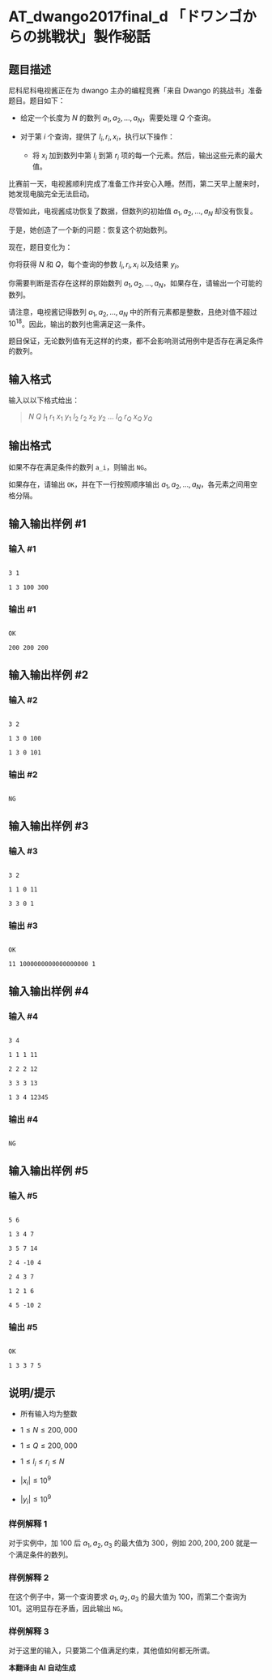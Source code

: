 # AT_dwango2017final_d 「ドワンゴからの挑戦状」製作秘話

## 题目描述

尼科尼科电视酱正在为 dwango 主办的编程竞赛「来自 Dwango 的挑战书」准备题目。题目如下：

- 给定一个长度为 $N$ 的数列 $a_1, a_2, \ldots, a_N$，需要处理 $Q$ 个查询。
- 对于第 $i$ 个查询，提供了 $l_i, r_i, x_i$，执行以下操作：
  - 将 $x_i$ 加到数列中第 $l_i$ 到第 $r_i$ 项的每一个元素。然后，输出这些元素的最大值。

比赛前一天，电视酱顺利完成了准备工作并安心入睡。然而，第二天早上醒来时，她发现电脑完全无法启动。

尽管如此，电视酱成功恢复了数据，但数列的初始值 $a_1, a_2, \ldots, a_N$ 却没有恢复。

于是，她创造了一个新的问题：恢复这个初始数列。

现在，题目变化为：

你将获得 $N$ 和 $Q$，每个查询的参数 $l_i, r_i, x_i$ 以及结果 $y_i$。

你需要判断是否存在这样的原始数列 $a_1, a_2, \ldots, a_N$，如果存在，请输出一个可能的数列。

请注意，电视酱记得数列 $a_1, a_2, \ldots, a_N$ 中的所有元素都是整数，且绝对值不超过 $10^{18}$。因此，输出的数列也需满足这一条件。

题目保证，无论数列值有无这样的约束，都不会影响测试用例中是否存在满足条件的数列。

## 输入格式

输入以以下格式给出：

> $N$ $Q$ $l_1$ $r_1$ $x_1$ $y_1$ $l_2$ $r_2$ $x_2$ $y_2$ $\ldots$ $l_Q$ $r_Q$ $x_Q$ $y_Q$

## 输出格式

如果不存在满足条件的数列 `a_i`，则输出 `NG`。

如果存在，请输出 `OK`，并在下一行按照顺序输出 $a_1, a_2, \ldots, a_N$，各元素之间用空格分隔。

## 输入输出样例 #1

### 输入 #1

```
3 1
1 3 100 300
```

### 输出 #1

```
OK
200 200 200
```

## 输入输出样例 #2

### 输入 #2

```
3 2
1 3 0 100
1 3 0 101
```

### 输出 #2

```
NG
```

## 输入输出样例 #3

### 输入 #3

```
3 2
1 1 0 11
3 3 0 1
```

### 输出 #3

```
OK
11 1000000000000000000 1
```

## 输入输出样例 #4

### 输入 #4

```
3 4
1 1 1 11
2 2 2 12
3 3 3 13
1 3 4 12345
```

### 输出 #4

```
NG
```

## 输入输出样例 #5

### 输入 #5

```
5 6
1 3 4 7
3 5 7 14
2 4 -10 4
2 4 3 7
1 2 1 6
4 5 -10 2
```

### 输出 #5

```
OK
1 3 3 7 5
```

## 说明/提示

- 所有输入均为整数
- $1 \leq N \leq 200,000$
- $1 \leq Q \leq 200,000$
- $1 \leq l_i \leq r_i \leq N$
- $|x_i| \leq 10^9$
- $|y_i| \leq 10^9$

### 样例解释 1

对于实例中，加 $100$ 后 $a_1, a_2, a_3$ 的最大值为 $300$，例如 $200, 200, 200$ 就是一个满足条件的数列。

### 样例解释 2

在这个例子中，第一个查询要求 $a_1, a_2, a_3$ 的最大值为 $100$，而第二个查询为 $101$。这明显存在矛盾，因此输出 `NG`。

### 样例解释 3

对于这里的输入，只要第二个值满足约束，其他值如何都无所谓。

 **本翻译由 AI 自动生成**
